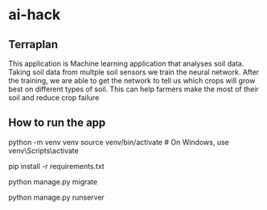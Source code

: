 # ai-hack

## Terraplan

This application is Machine learning application that analyses soil data.
Taking soil data from multple soil sensors we train the neural network. After the training, we are able to get the network to tell us which crops will grow best on different types of soil. This can help farmers make the most of their soil and reduce crop failure

## How to run the app
python -m venv venv
source venv/bin/activate  # On Windows, use venv\Scripts\activate

pip install -r requirements.txt

python manage.py migrate

python manage.py runserver
